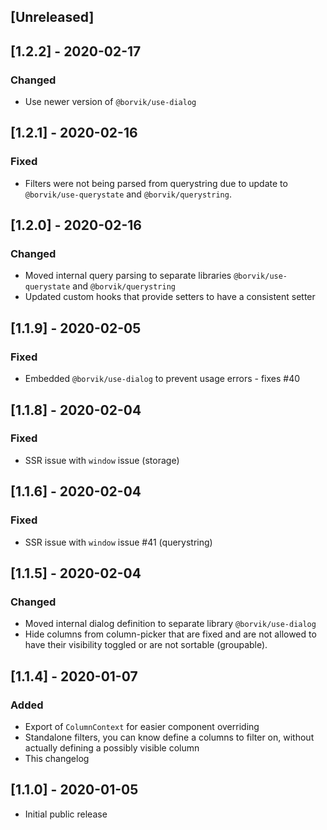 ## [Unreleased]

## [1.2.2] - 2020-02-17
### Changed
- Use newer version of `@borvik/use-dialog`

## [1.2.1] - 2020-02-16
### Fixed
- Filters were not being parsed from querystring due to update to `@borvik/use-querystate` and `@borvik/querystring`.

## [1.2.0] - 2020-02-16
### Changed
- Moved internal query parsing to separate libraries `@borvik/use-querystate` and `@borvik/querystring`
- Updated custom hooks that provide setters to have a consistent setter

## [1.1.9] - 2020-02-05
### Fixed
- Embedded `@borvik/use-dialog` to prevent usage errors - fixes #40

## [1.1.8] - 2020-02-04
### Fixed
- SSR issue with `window` issue (storage)

## [1.1.6] - 2020-02-04
### Fixed
- SSR issue with `window` issue #41 (querystring)

## [1.1.5] - 2020-02-04
### Changed
- Moved internal dialog definition to separate library `@borvik/use-dialog`
- Hide columns from column-picker that are fixed and are not allowed to have their visibility toggled or are not sortable (groupable).

## [1.1.4] - 2020-01-07
### Added
- Export of `ColumnContext` for easier component overriding
- Standalone filters, you can know define a columns to filter on, without actually defining a possibly visible column
- This changelog

## [1.1.0] - 2020-01-05
- Initial public release